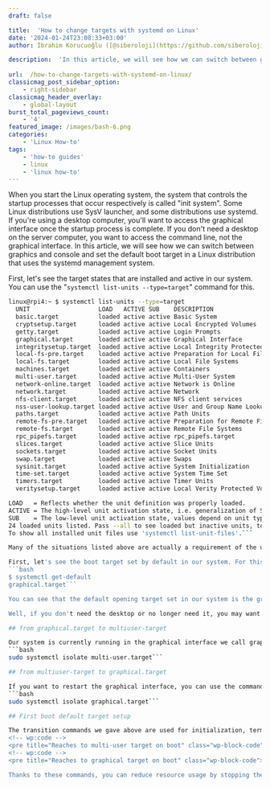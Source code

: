 ```yaml
---
draft: false

title:  'How to change targets with systemd on Linux'
date: '2024-01-24T23:08:33+03:00'
author: İbrahim Korucuoğlu ([@siberoloji](https://github.com/siberoloji))

description:  'In this article, we will see how we can switch between graphics and console and set the default boot target in a Linux distribution that uses the systemd management system.' 
 
url:  /how-to-change-targets-with-systemd-on-linux/
classicmag_post_sidebar_option:
    - right-sidebar
classicmag_header_overlay:
    - global-layout
burst_total_pageviews_count:
    - '4'
featured_image: /images/bash-6.png
categories:
    - 'Linux How-to'
tags:
    - 'how-to guides'
    - linux
    - 'linux how-to'
---
```

When you start the Linux operating system, the system that controls the startup processes that occur respectively is called "init system". Some Linux distributions use SysV launcher, and some distributions use systemd. If you're using a desktop computer, you'll want to access the graphical interface once the startup process is complete. If you don't need a desktop on the server computer, you want to access the command line, not the graphical interface. In this article, we will see how we can switch between graphics and console and set the default boot target in a Linux distribution that uses the systemd management system.

First, let's see the target states that are installed and active in our system. You can use the "`systemctl list-units --type=target`" command for this.
```bash
linux@rpi4:~ $ systemctl list-units --type=target
  UNIT                   LOAD   ACTIVE SUB    DESCRIPTION                        
  basic.target           loaded active active Basic System
  cryptsetup.target      loaded active active Local Encrypted Volumes
  getty.target           loaded active active Login Prompts
  graphical.target       loaded active active Graphical Interface
  integritysetup.target  loaded active active Local Integrity Protected Volumes
  local-fs-pre.target    loaded active active Preparation for Local File Systems
  local-fs.target        loaded active active Local File Systems
  machines.target        loaded active active Containers
  multi-user.target      loaded active active Multi-User System
  network-online.target  loaded active active Network is Online
  network.target         loaded active active Network
  nfs-client.target      loaded active active NFS client services
  nss-user-lookup.target loaded active active User and Group Name Lookups
  paths.target           loaded active active Path Units
  remote-fs-pre.target   loaded active active Preparation for Remote File Systems
  remote-fs.target       loaded active active Remote File Systems
  rpc_pipefs.target      loaded active active rpc_pipefs.target
  slices.target          loaded active active Slice Units
  sockets.target         loaded active active Socket Units
  swap.target            loaded active active Swaps
  sysinit.target         loaded active active System Initialization
  time-set.target        loaded active active System Time Set
  timers.target          loaded active active Timer Units
  veritysetup.target     loaded active active Local Verity Protected Volumes

LOAD   = Reflects whether the unit definition was properly loaded.
ACTIVE = The high-level unit activation state, i.e. generalization of SUB.
SUB    = The low-level unit activation state, values depend on unit type.
24 loaded units listed. Pass --all to see loaded but inactive units, too.
To show all installed unit files use 'systemctl list-unit-files'.```

Many of the situations listed above are actually a requirement of the ultimate goal (graphical interface, console interface, etc.). Since the cases we are currently interested in are "graphical.target" and "multi-user.target", we do not take the others into consideration.

First, let's see the boot target set by default in our system. For this we use the "`systemctl get-default`" command.
```bash
$ systemctl get-default 
graphical.target```

You can see that the default opening target set in our system is the graphical interface "graphical.target". The conclusion we can draw from here is that when our system starts, all services will be run respectively and you will access the desktop manager with the graphical interface.

Well, if you don't need the desktop or no longer need it, you may want to stop it and reduce system resource usage. In this case, how do we stop the graphical interface and go to the screen we call console, also called the command line, which we will express as "multi-user.target" in our commands.

## from graphical.target to multiuser-target

Our system is currently running in the graphical interface we call graphical.target. What is done here is not to open a Terminal window on the desktop screen. It is to stop the desktop manager completely. You should pay attention. Thanks to the command below, programs using the desktop manager and graphical interface are now completely stopped. You are at the command line.
```bash
sudo systemctl isolate multi-user.target```

## from multiuser-target to graphical.target

If you want to restart the graphical interface, you can use the command below. As a result of this command, the graphical interface and desktop manager will be restarted.
```bash
sudo systemctl isolate graphical.target```

## First boot default target setup

The transition commands we gave above are used for initialization, termination and transition operations after the system is turned on. Now, let's set which state we want your system to target when it first turns on. For this we will use the "systemctl set-default " command.
<!-- wp:code -->
<pre title="Reaches to multi-user target on boot" class="wp-block-code"><code lang="bash" class="language-bash">sudo systemctl set-default multi-user.target```
<!-- wp:code -->
<pre title="Reaches to graphical target on boot" class="wp-block-code"><code lang="bash" class="language-bash">sudo systemctl set-default graphical.target```

Thanks to these commands, you can reduce resource usage by stopping the graphical interface at any time and switch between them when you need.
